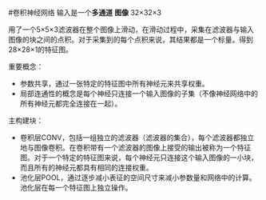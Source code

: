 #卷积神经网络
输入是一个**多通道** **图像** 32×32×3

用了一个5×5×3滤波器在整个图像上滑动，在滑动过程中，采集在滤波器与输入图像的块之间的点积。对于采集到的每个点积来说，其结果都是一个标量。得到28×28×1的特征图。


重要概念：
* 参数共享，通过一张特定的特征图中所有神经元来共享权重。
* 局部连通性的概念是每个神经只连接一个输入图像的子集（不像神经网络中的所有神经元都完全连接在一起）。


主构建块：

* 卷积层CONV，包括一组独立的滤波器（滤波器的集合），每个滤波器都独立地与图像卷积。在卷积带有一个滤波器的图像上接受的输出被称为一个特征图。对于一个特定的特征图来说，每个神经元只连接这个输入图像的一小块，而且所有的神经元都具有相同的连接权重。
* 池化层POOL，通过逐步减小表征的空间尺寸来减小参数量和网络中的计算。池化层在每一个特征图上独立操作。
